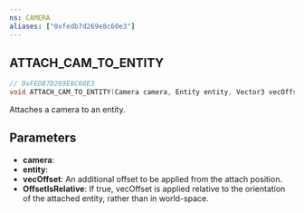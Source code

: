 ```yaml
---
ns: CAMERA
aliases: ["0xfedb7d269e8c60e3"]
---
```

## ATTACH_CAM_TO_ENTITY

```c
// 0xFEDB7D269E8C60E3
void ATTACH_CAM_TO_ENTITY(Camera camera, Entity entity, Vector3 vecOffset, bool OffsetIsRelative);
```

Attaches a camera to an entity.


## Parameters
* **camera**: 
* **entity**: 
* **vecOffset**: An additional offset to be applied from the attach position.
* **OffsetIsRelative**: If true, vecOffset is applied relative to the orientation of the attached entity, rather than in world-space.
